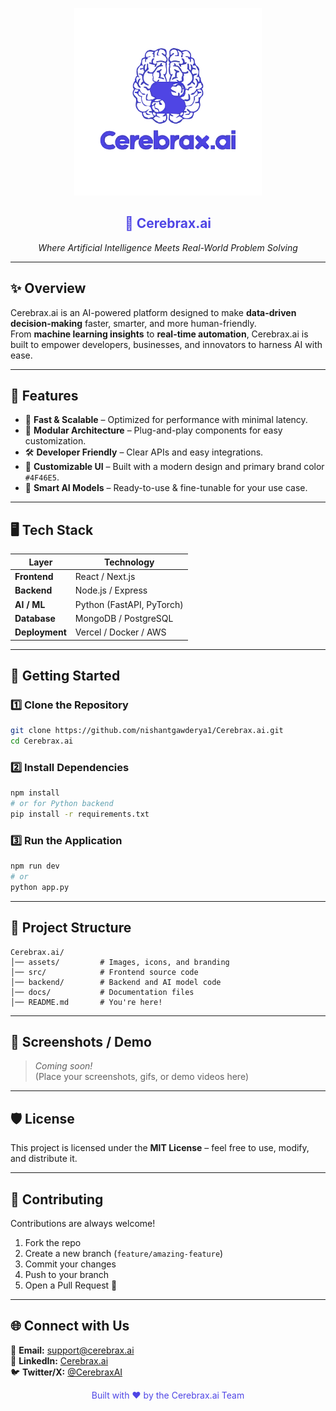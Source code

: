 <!-- Project Logo -->
<p align="center">
  <img src="client/src/assets/logo.svg" alt="Cerebrax.ai Logo" width="300" />
</p>

<h2 align="center" style="color:#4F46E5;">🧠 Cerebrax.ai</h2>
<p align="center">
  <i>Where Artificial Intelligence Meets Real-World Problem Solving</i>
</p>

---

## ✨ Overview  
Cerebrax.ai is an AI-powered platform designed to make **data-driven decision-making** faster, smarter, and more human-friendly.  
From **machine learning insights** to **real-time automation**, Cerebrax.ai is built to empower developers, businesses, and innovators to harness AI with ease.

---

## 🎯 Features  
- 🚀 **Fast & Scalable** – Optimized for performance with minimal latency.  
- 🧩 **Modular Architecture** – Plug-and-play components for easy customization.  
- 🛠 **Developer Friendly** – Clear APIs and easy integrations.  
- 🎨 **Customizable UI** – Built with a modern design and primary brand color `#4F46E5`.  
- 🤖 **Smart AI Models** – Ready-to-use & fine-tunable for your use case.

---

## 🖥 Tech Stack  
| Layer              | Technology |
|--------------------|------------|
| **Frontend**       | React / Next.js |
| **Backend**        | Node.js / Express |
| **AI / ML**        | Python (FastAPI, PyTorch) |
| **Database**       | MongoDB / PostgreSQL |
| **Deployment**     | Vercel / Docker / AWS |

---

## 🚦 Getting Started  

### 1️⃣ Clone the Repository  
```bash
git clone https://github.com/nishantgawderya1/Cerebrax.ai.git
cd Cerebrax.ai
```

### 2️⃣ Install Dependencies  
```bash
npm install
# or for Python backend
pip install -r requirements.txt
```

### 3️⃣ Run the Application  
```bash
npm run dev
# or
python app.py
```

---

## 📌 Project Structure  
```
Cerebrax.ai/
│── assets/         # Images, icons, and branding
│── src/            # Frontend source code
│── backend/        # Backend and AI model code
│── docs/           # Documentation files
│── README.md       # You're here!
```

---

## 📸 Screenshots / Demo  
> _Coming soon!_  
(Place your screenshots, gifs, or demo videos here)

---

## 🛡 License  
This project is licensed under the **MIT License** – feel free to use, modify, and distribute it.

---

## 🤝 Contributing  
Contributions are always welcome!  
1. Fork the repo  
2. Create a new branch (`feature/amazing-feature`)  
3. Commit your changes  
4. Push to your branch  
5. Open a Pull Request 🚀

---

## 🌐 Connect with Us  
📧 **Email:** support@cerebrax.ai  
💼 **LinkedIn:** [Cerebrax.ai](https://linkedin.com/company/cerebrax-ai)  
🐦 **Twitter/X:** [@CerebraxAI](https://twitter.com/CerebraxAI)  

<p align="center" style="color:#4F46E5;">
  Built with ❤️ by the Cerebrax.ai Team
</p>
